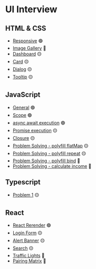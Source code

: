# UI Interview


## HTML & CSS

- [Responsive](skills/HTML&CSS/layout-1.md) 🟢
- [Image Gallery](skills/HTML&CSS/layout-2.md) 🔴
- [Dashboard](skills/HTML&CSS/layout-3.md) 🟡
- [Card](skills/HTML&CSS/layout-4.md) 🟡
- [Dialog](skills/HTML&CSS/layout-5.md) 🟡
- [Tooltip](skills/HTML&CSS/layout-6.md) 🟡

## JavaScript

- [General](skills/JavaScript/general.md) 🟢
- [Scope](skills/JavaScript/scope.md) 🟢
- [async await execution](skills/JavaScript/asyncAwait.md) 🟢
- [Promise execution](skills/JavaScript/promise.md) 🟡 
- [Closure](skills/JavaScript/closure.md) 🟡
- [Problem Solving - polyfill flatMap](skills/JavaScript/polyfillFlatMap.md) 🟡
- [Problem Solving - polyfill repeat](skills/JavaScript/polyfillRepeat.md) 🟡
- [Problem Solving - polyfill bind](skills/JavaScript/polyfillBind.md) 🔴
- [Problem Solving - calculate income](skills/JavaScript/calculateIncome.md) 🔴


## Typescript

- [Problem 1](skills/Typescript/problem1.md)  🟡

## React

- [React Rerender](skills/React/rerender.md)  🟢
- [Login Form](skills/React/loginForm.md)  🟡
- [Alert Banner](skills/React/alertBanner.md)  🟡
- [Search](skills/React/search.md)  🟡
- [Traffic Lights](skills/React/trafficLights.md)  🔴
- [Pairing Matrix](skills/React/pairingMatrix.md)  🔴


<!-- 
**Tags:** 🟢
**Tags:** 🟡
**Tags:** 🔴 
-->